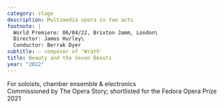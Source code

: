 ```yaml
---
category: stage
description: Multimedia opera in two acts
footnote: |
  World Premiere: 06/04/22, Brixton Jamm, London\
  Director: James Hurley\
  Conductor: Berrak Dyer
subtitle: — composer of 'Wrath'
title: Beauty and the Seven Beasts
year: "2022"
---
```


For soloists, chamber ensemble & electronics\
Commissioned by The Opera Story; shortlisted for the Fedora Opera Prize 2021
